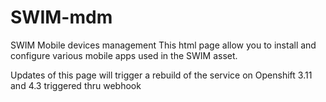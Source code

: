 # SWIM-mdm
SWIM Mobile devices management
This html page allow you to install and configure various mobile apps used in the SWIM asset.

Updates of this page will trigger a rebuild of the service on Openshift 3.11 and 4.3 triggered thru webhook
